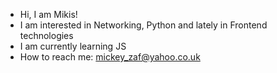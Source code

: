 - Hi, I am Mikis!
- I am interested in Networking, Python and lately in Frontend technologies
- I am currently learning JS
- How to reach me: mickey_zaf@yahoo.co.uk

<!---
mickey-zaf/mickey-zaf is a ✨ special ✨ repository because its `README.md` (this file) appears on your GitHub profile.
You can click the Preview link to take a look at your changes.
--->
